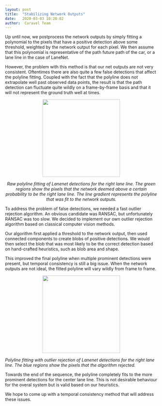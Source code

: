 ```yaml
---
layout: post
title:  "Stabilizing Network Outputs"
date:   2020-03-03 10:20:02
author:  Caravel Team
---
```


Up until now, we postprocess the network outputs by simply fitting a polynomial
to the pixels that have a positive detection above some threshold, weighted by
the network output for each pixel. We then assume that this polynomial is
representative of the path future path of the car, or a lane line in the case
of LaneNet.

However, the problem with this method is that our net outputs are not very
consistent. Oftentimes there are also quite a few false detections that
affect the polyline fitting. Coupled with the fact that the polyline does
not extrapolate well past observed data points, the result is that the path
detection can fluctuate quite wildly on a frame-by-frame basis and that
it will not represent the ground truth well at times.

<p align = 'center'>
<img src = '/assets/img/pre_tracking.gif' width = '256px'>
</p>

<p align = 'center'><i>
Raw polyline fitting of Lanenet detections for the right lane line.
The green regions show the pixels that the network deemed above a
certain probability to be the right lane line. The line gradient
represents the polyline that was fit to the network outputs.
</i></p>

To address the problem of false detections, we needed a fast outlier rejection
algorithm. An obvious candidate was RANSAC, but unfortunately RANSAC was too
slow. We decided to implement our own outlier rejection algorithm based on
classical computer vision methods.

Our algorithm first applied a threshold to the network output, then used
connected components to create blobs of positive detections. We would then
select the blob that was most likely to be the correct detection based on
hand-crafted heuristics, such as blob area and shape.

This improved the final polyline when multiple prominent detections were
present, but temporal consistency is still a big issue. When the network
outputs are not ideal, the fitted polyline will vary wildly from frame to
frame.

<p align = 'center'>
<img src = '/assets/img/post_filter.gif' width = '256'>
</p>

<p align = 'center'><i>

Polyline fitting with outlier rejection of Lanenet detections for the right
lane line.  The blue regions show the pixels that the algorithm rejected.
</i></p>

Towards the end of the sequence, the polyline completely fits to the
more prominent detections for the center lane line. This is not desirable
behaviour for the overal system but is valid based on our heuristics.

We hope to come up with a temporal consistency method that will address
these issues.
